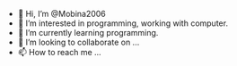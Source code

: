 - 👋 Hi, I’m @Mobina2006
- 👀 I’m interested in programming, working with computer.
- 🌱 I’m currently learning programming.
- 💞️ I’m looking to collaborate on ...
- 📫 How to reach me ...

<!---
Mobina2006/Mobina2006 is a ✨ special ✨ repository because its `README.md` (this file) appears on your GitHub profile.
You can click the Preview link to take a look at your changes.
--->
